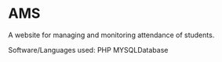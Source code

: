 # AMS
A website for managing and monitoring attendance of students.

Software/Languages used:
PHP
MYSQLDatabase
